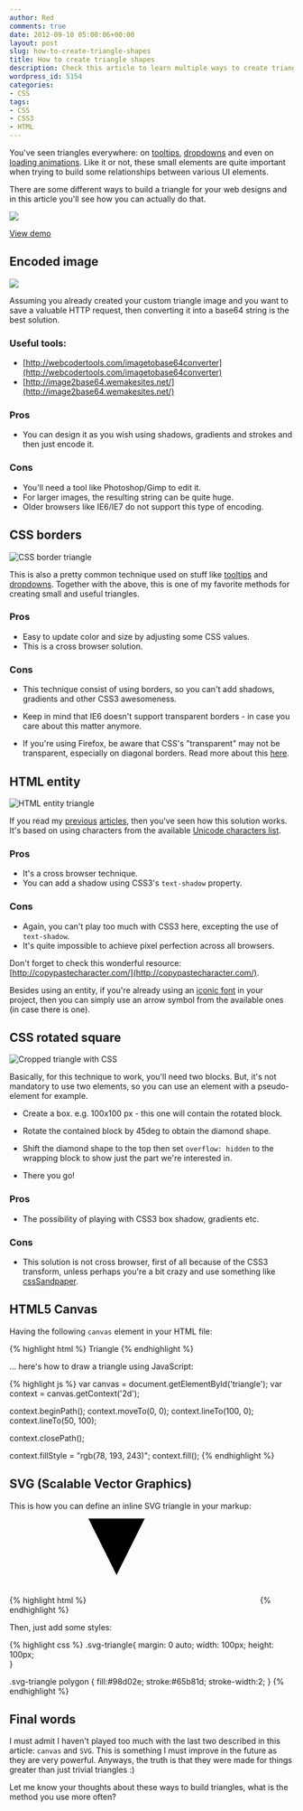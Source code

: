 ```yaml
---
author: Red
comments: true
date: 2012-09-10 05:00:06+00:00
layout: post
slug: how-to-create-triangle-shapes
title: How to create triangle shapes
description: Check this article to learn multiple ways to create triangle shapes for your designs including HTML5 canvas and SVG.
wordpress_id: 5154
categories:
- CSS
tags:
- CSS
- CSS3
- HTML
---
```


You've seen triangles everywhere: on [tooltips](http://www.red-team-design.com/easy-css3-jquery-tooltips), [dropdowns](http://www.red-team-design.com/css3-animated-dropdown-menu) and even on [loading animations](http://www.red-team-design.com/css3-loading-animation-experiment). Like it or not, these small elements are quite important when trying to build some relationships between various UI elements.

There are some different ways to build a triangle for your web designs and in this article you'll see how you can actually do that.

![](http://www.red-team-design.com/wp-content/uploads/2012/08/webdesign-triangles.png)

<!-- more -->

[View demo](http://www.red-team-design.com/wp-content/uploads/2012/09/create-triangle-shapes-demo.html)

## Encoded image

![](http://www.red-team-design.com/wp-content/uploads/2012/09/encoded-base64.png)

Assuming you already created your custom triangle image and you want to save a valuable HTTP request, then converting it into a base64 string is the best solution.

### Useful tools:
	
  * [http://webcodertools.com/imagetobase64converter](http://webcodertools.com/imagetobase64converter)	
  * [http://image2base64.wemakesites.net/](http://image2base64.wemakesites.net/)

### Pros
	
  * You can design it as you wish using shadows, gradients and strokes and then just encode it.

### Cons
	
  * You'll need a tool like Photoshop/Gimp to edit it.	
  * For larger images, the resulting string can be quite huge.	
  * Older browsers like IE6/IE7 do not support this type of encoding.

## CSS borders

![CSS border triangle](http://www.red-team-design.com/wp-content/uploads/2012/09/border-triangle.png)

This is also a pretty common technique used on stuff like [tooltips](http://www.red-team-design.com/css3-tooltips) and [dropdowns](http://www.red-team-design.com/css3-dropdown-menu). Together with the above, this is one of my favorite methods for creating small and useful triangles.

### Pros
	
  * Easy to update color and size by adjusting some CSS values.	
  * This is a cross browser solution.

### Cons
	
  * This technique consist of using borders, so you can't add shadows, gradients and other CSS3 awesomeness.
	
  * Keep in mind that IE6 doesn't support transparent borders - in case you care about this matter anymore.
	
  * If you're using Firefox, be aware that CSS's "transparent" may not be transparent, especially on diagonal borders. Read more about this [here](http://coderwall.com/p/tpmsta).

## HTML entity

![HTML entity triangle](http://www.red-team-design.com/wp-content/uploads/2012/09/entity-triangle.png)

If you read my [previous](http://www.red-team-design.com/simple-and-effective-dropdown-login-box) [articles](http://www.red-team-design.com/just-another-awesome-css3-buttons), then you've seen how this solution works. It's based on using characters from the available [Unicode characters list](http://en.wikipedia.org/wiki/List_of_Unicode_characters).

### Pros
	
  * It's a cross browser technique.        
  * You can add a shadow using CSS3's `text-shadow` property.

### Cons
	
  * Again, you can't play too much with CSS3 here, excepting the use of `text-shadow`.	
  * It's quite impossible to achieve pixel perfection across all browsers.

Don't forget to check this wonderful resource: [http://copypastecharacter.com/](http://copypastecharacter.com/).

Besides using an entity, if you're already using an [iconic font](http://fortawesome.github.com/Font-Awesome/) in your project, then you can simply use an arrow symbol from the available ones (in case there is one).

## CSS rotated square

![Cropped triangle with CSS](http://www.red-team-design.com/wp-content/uploads/2012/09/cropped-triangle.png)

Basically, for this technique to work, you'll need two blocks. But, it's not mandatory to use two elements, so you can use an element with a pseudo-element for example.
	
  * Create a box. e.g. 100x100 px - this one will contain the rotated block.

  * Rotate the contained block by 45deg to obtain the diamond shape.

  * Shift the diamond shape to the top then set `overflow: hidden` to the wrapping block to show just the part we're interested in.
	
  * There you go!

### Pros
        
  * The possibility of playing with CSS3 box shadow, gradients etc.

### Cons
	
  * This solution is not cross browser, first of all because of the CSS3 transform, unless perhaps you're a bit crazy and use something like [cssSandpaper](http://www.useragentman.com/blog/2010/03/09/cross-browser-css-transforms-even-in-ie/).

## HTML5 Canvas

Having the following `canvas` element in your HTML file:
    
{% highlight html %}
<canvas id="triangle" height="100" width="100">Triangle</canvas>
{% endhighlight %}

... here's how to draw a triangle using JavaScript:    

{% highlight js %}
var canvas = document.getElementById('triangle');
var context = canvas.getContext('2d');

context.beginPath();
context.moveTo(0, 0);
context.lineTo(100, 0);
context.lineTo(50, 100);
 
context.closePath();

context.fillStyle = "rgb(78, 193, 243)";
context.fill();
{% endhighlight %}

## SVG (Scalable Vector Graphics)

This is how you can define an inline SVG triangle in your markup:
    
{% highlight html %}
<svg xmlns="http://www.w3.org/2000/svg" version="1.1" class="svg-triangle">
  <polygon points="0,0 100,0 50,100"/>
</svg>
{% endhighlight %}

Then, just add some styles:

{% highlight css %}
.svg-triangle{
  margin: 0 auto;
  width: 100px;
  height: 100px;    
}   

.svg-triangle polygon {
  fill:#98d02e;
  stroke:#65b81d;
  stroke-width:2;
}
{% endhighlight %}

## Final words

I must admit I haven't played too much with the last two described in this article: `canvas` and `SVG`. This is something I must improve in the future as they are very powerful. Anyways, the truth is that they were made for things greater than just trivial triangles :)

Let me know your thoughts about these ways to build triangles, what is the method you use more often?